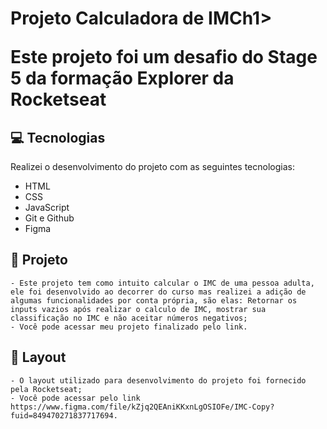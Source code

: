 <h1>Projeto Calculadora de IMCh1>

<p>Este projeto foi um desafio do Stage 5 da formação Explorer da Rocketseat</p>

## 💻 Tecnologias

Realizei o desenvolvimento do projeto com as seguintes tecnologias:

- HTML
- CSS
- JavaScript
- Git e Github
- Figma

## 📝 Projeto

    - Este projeto tem como intuito calcular o IMC de uma pessoa adulta, ele foi desenvolvido ao decorrer do curso mas realizei a adição de algumas funcionalidades por conta própria, são elas: Retornar os inputs vazios após realizar o calculo de IMC, mostrar sua          classificação no IMC e não aceitar números negativos;
    - Você pode acessar meu projeto finalizado pelo link.

## 🎨 Layout 
    

    - O layout utilizado para desenvolvimento do projeto foi fornecido pela Rocketseat; 
    - Você pode acessar pelo link https://www.figma.com/file/kZjq2QEAniKKxnLgOSIOFe/IMC-Copy?fuid=849470271837717694.

